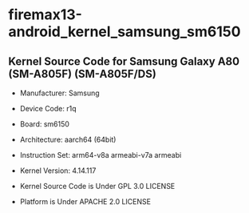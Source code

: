 # firemax13-android_kernel_samsung_sm6150

## Kernel Source Code for Samsung Galaxy A80 (SM-A805F) (SM-A805F/DS)

* Manufacturer: Samsung

* Device Code: r1q

* Board: sm6150

* Architecture: aarch64 (64bit)

* Instruction Set: arm64-v8a armeabi-v7a armeabi

* Kernel Version: 4.14.117

* Kernel Source Code is Under GPL 3.0 LICENSE

* Platform is Under APACHE 2.0 LICENSE
